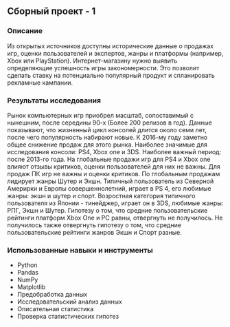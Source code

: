 ## Сборный проект - 1

### Описание

Из открытых источников доступны исторические данные о продажах игр, оценки пользователей и экспертов, жанры и платформы (например, Xbox или PlayStation). Интернет-магазину нужно выявить определяющие успешность игры закономерности. Это позволит сделать ставку на потенциально популярный продукт и спланировать рекламные кампании.

### Результаты исследования

Рынок компьютерных игр приобрел масштаб, сопоставимый с нынешним, после середины 90-х (Более 200 релизов в год). Данные показывают, что жизненный цикл консолей длится около семи лет, после чего популярность набирают новые. К 2016-му году заметно общее снижение продаж для этого рынка.
Наиболее значимые для исследования консоли: PS4, Xbox one и 3DS. Наиболее важный период: после 2013-го года. На глобальные продажи игр для PS4 и Xbox one влияют отзывы критиков, оценки пользователей для них не важны. Для продаж ПК игр не важны и оценки критиков. По глобальным продажам лидирует жанры Шутер и Экшн.
Типичный пользователь из Северной Америрки и Европы совершеннолетний, играет в PS 4, его любимые жанры: экшн и шутер и спорт. Возростная категория типичного пользователя из Японии - тинейджер, играет он в 3DS, любимые жанры: РПГ, Экшн и Шутер.
Гипотезу о том, что cредние пользовательские рейтинги платформ Xbox One и PC равны, отвергнуть не получилось. Не получилось также отвергнуть гипотезу о том, что средние пользовательские рейтинги жанров Экшн и Спорт разные.

### Использованные навыки и инструменты

- Python
- Pandas
- NumPy
- Matplotlib
- Предобработка данных
- Исследовательский анализ данных
- Описательная статистика
- Проверка статистических гипотез

